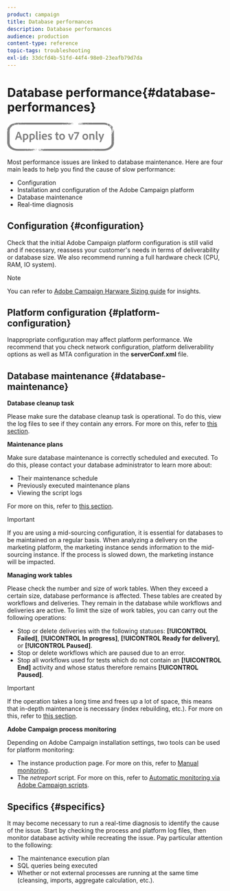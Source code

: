 ```yaml
---
product: campaign
title: Database performances
description: Database performances
audience: production
content-type: reference
topic-tags: troubleshooting
exl-id: 33dcfd4b-51fd-44f4-98e0-23eafb79d7da
---
```

# Database performance{#database-performances}

![](../../assets/v7-only.svg)

Most performance issues are linked to database maintenance. Here are four main leads to help you find the cause of slow performance:

* Configuration
* Installation and configuration of the Adobe Campaign platform
* Database maintenance
* Real-time diagnosis

## Configuration {#configuration}

Check that the initial Adobe Campaign platform configuration is still valid and if necessary, reassess your customer's needs in terms of deliverability or database size. We also recommend running a full hardware check (CPU, RAM, IO system).

>[!NOTE]
>
>You can refer to [Adobe Campaign Harware Sizing guide](https://helpx.adobe.com/campaign/kb/hardware-sizing-guide.html) for insights.

## Platform configuration {#platform-configuration}

Inappropriate configuration may affect platform performance. We recommend that you check network configuration, platform deliverability options as well as MTA configuration in the **serverConf.xml** file.

## Database maintenance {#database-maintenance}

**Database cleanup task**

Please make sure the database cleanup task is operational. To do this, view the log files to see if they contain any errors. For more on this, refer to [this section](../../production/using/database-cleanup-workflow.md).

**Maintenance plans**

Make sure database maintenance is correctly scheduled and executed. To do this, please contact your database administrator to learn more about:

* Their maintenance schedule
* Previously executed maintenance plans
* Viewing the script logs

For more on this, refer to [this section](../../production/using/recommendations.md).

>[!IMPORTANT]
>
>If you are using a mid-sourcing configuration, it is essential for databases to be maintained on a regular basis. When analyzing a delivery on the marketing platform, the marketing instance sends information to the mid-sourcing instance. If the process is slowed down, the marketing instance will be impacted.

**Managing work tables**

Please check the number and size of work tables. When they exceed a certain size, database performance is affected. These tables are created by workflows and deliveries. They remain in the database while workflows and deliveries are active. To limit the size of work tables, you can carry out the following operations:

* Stop or delete deliveries with the following statuses: **[!UICONTROL Failed]**, **[!UICONTROL In progress]**, **[!UICONTROL Ready for delivery]**, or **[!UICONTROL Paused]**.
* Stop or delete workflows which are paused due to an error.
* Stop all workflows used for tests which do not contain an **[!UICONTROL End]** activity and whose status therefore remains **[!UICONTROL Paused]**.

>[!IMPORTANT]
>
>If the operation takes a long time and frees up a lot of space, this means that in-depth maintenance is necessary (index rebuilding, etc.). For more on this, refer to [this section](../../production/using/recommendations.md).

**Adobe Campaign process monitoring**

Depending on Adobe Campaign installation settings, two tools can be used for platform monitoring:

* The instance production page. For more on this, refer to [Manual monitoring](../../production/using/monitoring-processes.md#manual-monitoring). 
* The *netreport* script. For more on this, refer to [Automatic monitoring via Adobe Campaign scripts](../../production/using/monitoring-processes.md#automatic-monitoring-via-adobe-campaign-scripts).

## Specifics {#specifics}

It may become necessary to run a real-time diagnosis to identify the cause of the issue. Start by checking the process and platform log files, then monitor database activity while recreating the issue. Pay particular attention to the following:

* The maintenance execution plan
* SQL queries being executed
* Whether or not external processes are running at the same time (cleansing, imports, aggregate calculation, etc.).
